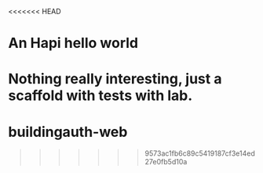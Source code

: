 <<<<<<< HEAD
# An Hapi hello world

Nothing really interesting, just a scaffold with tests with lab.
=======
# buildingauth-web
>>>>>>> 9573ac1fb6c89c5419187cf3e14ed27e0fb5d10a
